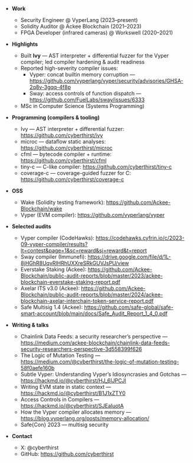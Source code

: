 - **Work**
  - Security Engineer @ VyperLang (2023–present)
  - Solidity Auditor @ Ackee Blockchain (2021–2023)
  - FPGA Developer (infrared cameras) @ Workswell (2020–2021)

- **Highlights**
  - Built **Ivy** — AST interpreter + differential fuzzer for the Vyper compiler; led compiler hardening & audit readiness
  - Reported high-severity compiler issues:
    - Vyper: concat builtin memory corruption — https://github.com/vyperlang/vyper/security/advisories/GHSA-2q8v-3gqq-4f8p
    - Sway: access controls of function dispatch — https://github.com/FuelLabs/sway/issues/6333
  - MSc in Computer Science (Systems Programming)

- **Programming (compilers & tooling)**
  - Ivy — AST interpreter + differential fuzzer: https://github.com/cyberthirst/ivy
  - microc — dataflow static analyses: https://github.com/cyberthirst/microc
  - cfml — bytecode compiler + runtime: https://github.com/cyberthirst/cfml
  - tiny-c — C-like compiler: https://github.com/cyberthirst/tiny-c
  - coverage-c — coverage-guided fuzzer for C: https://github.com/cyberthirst/coverage-c

- **OSS**
  - Wake (Solidity testing framework): https://github.com/Ackee-Blockchain/wake
  - Vyper (EVM compiler): https://github.com/vyperlang/vyper

- **Selected audits**
  - Vyper compiler (CodeHawks): https://codehawks.cyfrin.io/c/2023-09-vyper-compiler/results?lt=contest&page=1&sc=reward&sj=reward&t=report
  - Sway compiler (Immunefi): https://drive.google.com/file/d/1L-8jHGhR8UqvRlHRhUXXreSRkGUVJsPU/view
  - Everstake Staking (Ackee): https://github.com/Ackee-Blockchain/public-audit-reports/blob/master/2023/ackee-blockchain-everstake-staking-report.pdf
  - Axelar ITS v3.0 (Ackee): https://github.com/Ackee-Blockchain/public-audit-reports/blob/master/2024/ackee-blockchain-axelar-interchain-token-service-report.pdf
  - Safe Multisig 1.4 (Ackee): https://github.com/safe-global/safe-smart-account/blob/main/docs/Safe_Audit_Report_1_4_0.pdf

- **Writing & talks**
  - Chainlink Data Feeds: a security researcher’s perspective — https://medium.com/ackee-blockchain/chainlink-data-feeds-security-researchers-perspective-3d558399f626
  - The Logic of Mutation Testing — https://medium.com/@cyberthirst/the-logic-of-mutation-testing-58f0aefe160b
  - Subtle Vyper: Understanding Vyper’s Idiosyncrasies and Gotchas — https://hackmd.io/@cyberthirst/HJ_6IJPCJl
  - Writing EVM state in static context — https://hackmd.io/@cyberthirst/B1J1xZTY0
  - Access Controls in Compilers — https://hackmd.io/@cyberthirst/SJEaIuotA
  - How the Vyper compiler allocates memory — https://blog.vyperlang.org/posts/memory-allocation/
  - Safe{Con} 2023 — multisig security

- **Contact**
  - X: @cyberthirst
  - GitHub: https://github.com/cyberthirst
